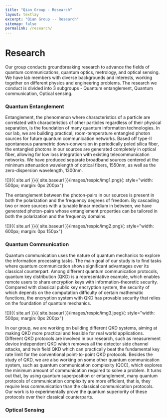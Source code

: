 ```yaml
---
title: "Qian Group - Research"
layout: textlay
excerpt: "Qian Group -- Research"
sitemap: false
permalink: /research/
---
```


# Research
Our group conducts groundbreaking research to advance the fields of quantum communications, quantum optics, metrology, and optical sensing. We have lab members with diverse backgrounds and interests, working together on different physics and engineering problems. The research we conduct is divided into 3 subgroups -  Quantum entanglement, Quantum communication, Optical sensing.

### Quantum Entanglement 

Entanglement, the phenomenon where characteristics of a particle are correlated with characteristics of other particles regardless of their physical separation, is the foundation of many quantum information technologies.  In our lab, we are building practical, room-temperature entangled photon sources for future quantum communication networks. Based off type-II spontaneous parametric down-conversion in periodically poled silica fiber, the entangled photons in our sources are generated completely in optical fiber, allowing for low loss integration with existing telecommunication networks. We have produced separate broadband sources centered at the minimum attenuation wavelength of optical fibers, 1550nm, as well as the zero-dispersion wavelength, 1300nm.

![]({{ site.url }}{{ site.baseurl }}/images/respic/img1.png){: style="width: 500px; margin: 0px  200px"}

The entanglement between the photon-pairs in our sources is present in both the polarization and the frequency degrees of freedom. By cascading two or more sources with a tunable linear medium in between, we have generated photon-pairs whose entanglement properties can be tailored in both the polarization and the frequency domains.

![]({{ site.url }}{{ site.baseurl }}/images/respic/img2.png){: style="width: 600px; margin: 0px  150px"}

### Quantum Communication
Quantum communication uses the nature of quantum mechanics to explore the information processing tasks. The main goal of our study is to find tasks where quantum communication shows significant advantages over its classical counterpart. Among different quantum communication protocols, quantum key distribution (QKD) is a representative example, which enables remote users to share encryption keys with information-theoretic security. Compared with classical public key encryption system, the security of which depends on the computation difficulty of certain mathematic functions, the encryption system with QKD has provable security that relies on the foundation of quantum mechanics. 

![]({{ site.url }}{{ site.baseurl }}/images/respic/img3.jpeg){: style="width: 500px; margin: 0px  200px"}

In our group, we are working on building different QKD systems, aiming at making QKD more practical and feasible for real world applications. Different QKD protocols are involved in our research, such as measurement device independent QKD which removes all the detector side channel attacks, and twin field QKD which can practically beat the fundamental key rate limit for the conventional point-to-point QKD protocols. Besides the study of QKD, we are also working on some other quantum communication system, such as quantum communication complexity (QCC), which explores the minimum amount of communication required to solve a problem. It turns out that, by using quantum superposition or entanglement, many quantum protocols of communication complexity are more efficient, that is, they require less communication than the classical communication protocols. Our work is to experimentally prove the quantum superiority of these protocols over their classical counterparts.

### Optical Sensing